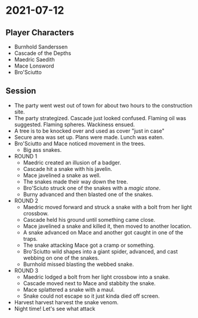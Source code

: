 # 2021-07-12
## Player Characters
* Burnhold Sanderssen
* Cascade of the Depths
* Maedric Saedith
* Mace Lonsword
* Bro'Sciutto
## Session
* The party went west out of town for about two hours to the construction site.
* The party strategized. Cascade just looked confused. Flaming oil was suggested. Flaming spheres. Wackiness ensued.
* A tree is to be knocked over and used as cover "just in case"
* Secure area was set up. Plans were made. Lunch was eaten.
* Bro'Sciutto and Mace noticed movement in the trees.
	* Big ass snakes.
* ROUND 1
	* Maedric created an illusion of a badger.
	* Cascade hit a snake with his javelin.
	* Mace javelined a snake as well.
	* The snakes made their way down the tree.
	* Bro'Sciuto struck one of the snakes with a _magic stone_.
	* Burny advanced and then blasted one of the snakes.
* ROUND 2
	* Maedric moved forward and struck a snake with a bolt from her light crossbow.
	* Cascade held his ground until something came close.
	* Mace javelined a snake and killed it, then moved to another location.
	* A snake advanced on Mace and another got caught in one of the traps.
	* The snake attacking Mace got a cramp or something.
	* Bro'Sciutto wild shapes into a giant spider, advanced, and cast webbing on one of the snakes.
	* Burnhold missed blasting the webbed snake.
* ROUND 3
	* Maedric lodged a bolt from her light crossbow into a snake.
	* Cascade moved next to Mace and stabbity the snake.
	* Mace splattered a snake with a maul.
	* Snake could not escape so it just kinda died off screen.
* Harvest harvest harvest the snake venom.
* Night time! Let's see what attack
<!--stackedit_data:
eyJoaXN0b3J5IjpbMTYyOTk3NDg1LC0xMTMxMDQ1NjIyLDExMD
Y4OTk1MDYsNjc2MzcwMDkyLC02Njg1NzM5MzYsMTYxNTEwNjc3
MSwtMjAzOTQ2MjEyNywtMTE4MDA5NTc5NywtMTk4NzUxMTQxMS
wtNTU2MjMyNzkzLDE5NjM5MjM3MTksMjUzMTY0NjM4XX0=
-->